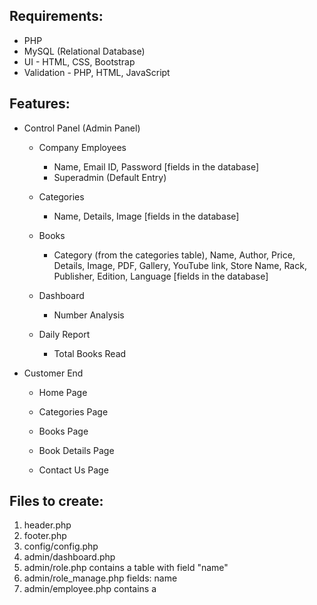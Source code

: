 ## Requirements:

<!-- Requirements and Remarks for our project: Book Management System -->

- PHP
- MySQL (Relational Database)
- UI - HTML, CSS, Bootstrap
- Validation - PHP, HTML, JavaScript

## Features:

<!-- Features of our project: Book Management System -->

- Control Panel (Admin Panel)

    - Company Employees
        - Name, Email ID, Password [fields in the database]
        - Superadmin (Default Entry)

    - Categories
        - Name, Details, Image [fields in the database]
    
    - Books
        - Category (from the categories table), Name, Author, Price, Details, Image, PDF, Gallery, YouTube link, Store Name, Rack, Publisher, Edition, Language [fields in the database]

    - Dashboard
        - Number Analysis

    - Daily Report
        - Total Books Read

- Customer End

    - Home Page
    
    - Categories Page

    - Books Page

    - Book Details Page

    - Contact Us Page

<!--



DATETIME Format: YYYY-MM-DD HH:MM:SS

-->

## Files to create:

1. header.php
2. footer.php
3. config/config.php
4. admin/dashboard.php
5. admin/role.php
    contains a table with field "name"
6. admin/role_manage.php
    fields: name
7. admin/employee.php
    contains a 